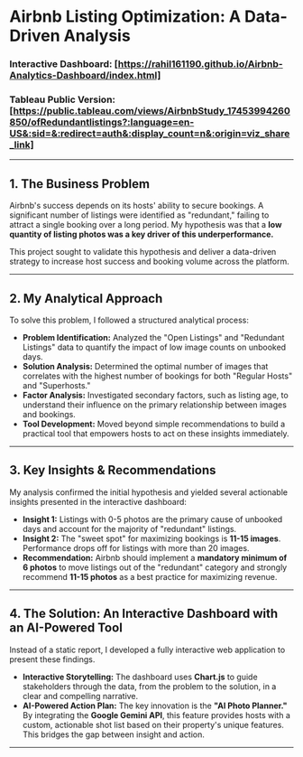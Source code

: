 # Airbnb Listing Optimization: A Data-Driven Analysis

### Interactive Dashboard: [https://rahil161190.github.io/Airbnb-Analytics-Dashboard/index.html]
### Tableau Public Version: [https://public.tableau.com/views/AirbnbStudy_17453994260850/ofRedundantlistings?:language=en-US&:sid=&:redirect=auth&:display_count=n&:origin=viz_share_link]

---

## 1. The Business Problem

Airbnb's success depends on its hosts' ability to secure bookings. A significant number of listings were identified as "redundant," failing to attract a single booking over a long period. My hypothesis was that a **low quantity of listing photos was a key driver of this underperformance.**

This project sought to validate this hypothesis and deliver a data-driven strategy to increase host success and booking volume across the platform.

---

## 2. My Analytical Approach

To solve this problem, I followed a structured analytical process:

* **Problem Identification:** Analyzed the "Open Listings" and "Redundant Listings" data to quantify the impact of low image counts on unbooked days.
* **Solution Analysis:** Determined the optimal number of images that correlates with the highest number of bookings for both "Regular Hosts" and "Superhosts."
* **Factor Analysis:** Investigated secondary factors, such as listing age, to understand their influence on the primary relationship between images and bookings.
* **Tool Development:** Moved beyond simple recommendations to build a practical tool that empowers hosts to act on these insights immediately.

---

## 3. Key Insights & Recommendations

My analysis confirmed the initial hypothesis and yielded several actionable insights presented in the interactive dashboard:

* **Insight 1:** Listings with 0-5 photos are the primary cause of unbooked days and account for the majority of "redundant" listings.
* **Insight 2:** The "sweet spot" for maximizing bookings is **11-15 images**. Performance drops off for listings with more than 20 images.
* **Recommendation:** Airbnb should implement a **mandatory minimum of 6 photos** to move listings out of the "redundant" category and strongly recommend **11-15 photos** as a best practice for maximizing revenue.

---

## 4. The Solution: An Interactive Dashboard with an AI-Powered Tool

Instead of a static report, I developed a fully interactive web application to present these findings.

* **Interactive Storytelling:** The dashboard uses **Chart.js** to guide stakeholders through the data, from the problem to the solution, in a clear and compelling narrative.
* **AI-Powered Action Plan:** The key innovation is the **"AI Photo Planner."** By integrating the **Google Gemini API**, this feature provides hosts with a custom, actionable shot list based on their property's unique features. This bridges the gap between insight and action.

---
